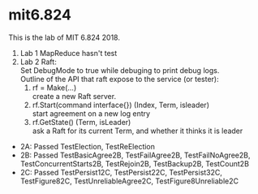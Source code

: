 # mit6.824
This is the lab of MIT 6.824 2018.

1. Lab 1 MapReduce hasn't test
2. Lab 2 Raft:  
   Set DebugMode to true while debuging to print debug logs.   
   Outline of the API that raft expose to
   the service (or tester):  
   1. rf = Make(...)  
   create a new Raft server.  
   2. rf.Start(command interface{}) (Index, Term, isleader)  
   start agreement on a new log entry  
   3. rf.GetState() (Term, isLeader)  
   ask a Raft for its current Term, and whether it thinks it is leader
   
  + 2A: Passed TestElection, TestReElection
  + 2B: Passed TestBasicAgree2B, TestFailAgree2B, TestFailNoAgree2B, TestConcurrentStarts2B, TestRejoin2B, TestBackup2B, TestCount2B
  + 2C: Passed TestPersist12C, TestPersist22C, TestPersist32C, TestFigure82C, TestUnreliableAgree2C, TestFigure8Unreliable2C
